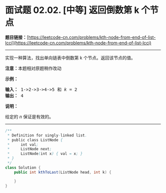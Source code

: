 # 面试题 02.02. [中等] 返回倒数第 k 个节点

**题目链接：**[https://leetcode-cn.com/problems/kth-node-from-end-of-list-lcci](https://leetcode-cn.com/problems/kth-node-from-end-of-list-lcci)

---

<div class="content__1Y2H">
 <div class="notranslate">
  <p>实现一种算法，找出单向链表中倒数第 k 个节点。返回该节点的值。</p> 
  <p><strong>注意：</strong>本题相对原题稍作改动</p> 
  <p><strong>示例：</strong></p> 
  <pre class="language-text"><strong>输入：</strong> 1-&gt;2-&gt;3-&gt;4-&gt;5 和 <em>k</em> = 2
<strong>输出： </strong>4</pre> 
  <p><strong>说明：</strong></p> 
  <p>给定的 <em>n</em>&nbsp;保证是有效的。</p> 
 </div>
</div>

---

```java
/**
 * Definition for singly-linked list.
 * public class ListNode {
 *     int val;
 *     ListNode next;
 *     ListNode(int x) { val = x; }
 * }
 */
class Solution {
    public int kthToLast(ListNode head, int k) {

    }
}
```